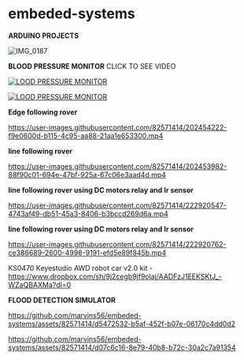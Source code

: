 
# embeded-systems
**ARDUINO PROJECTS**

![IMG_0187](https://github.com/marvins56/embeded-systems/assets/82571414/be2e81d1-9f0b-4541-8136-4396565a654e)




**BLOOD PRESSURE MONITOR**
CLICK TO SEE VIDEO

[![LOOD PRESSURE MONITOR](https://img.youtube.com/vi/ghklScLfzjY/0.jpg)](https://www.youtube.com/watch?v=ghklScLfzjY)

[![LOOD PRESSURE MONITOR](https://img.youtube.com/vi/2zt7mOpyGUQ/0.jpg)](https://www.youtube.com/watch?v=2zt7mOpyGUQ)


**Edge following rover**

https://user-images.githubusercontent.com/82571414/202454222-f9e0600d-b115-4c95-aa88-21aa1e653300.mp4



**line following rover**

https://user-images.githubusercontent.com/82571414/202453982-88f90c01-694e-47bf-925a-67c06e3aad4d.mp4

**line following rover using DC motors relay and Ir sensor**


https://user-images.githubusercontent.com/82571414/222920547-4743af49-db51-45a3-8406-b3bccd269d6a.mp4

**line following rover using DC motors relay and Ir sensor**

https://user-images.githubusercontent.com/82571414/222920762-ce386689-2600-4998-9191-efd5e89f845b.mp4

KS0470 Keyestudio AWD robot car v2.0 kit  - https://www.dropbox.com/sh/9j2cegb9jf9olaj/AADFzJ1EEKSKtJ_-WZaQBAXMa?dl=0 

**FLOOD DETECTION SIMULATOR**

https://github.com/marvins56/embeded-systems/assets/82571414/d5472532-b5af-452f-b07e-06170c4dd0d2

https://github.com/marvins56/embeded-systems/assets/82571414/d07c6c16-8e79-40b8-b72c-30a2c7a91354

